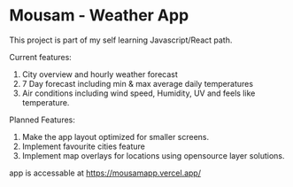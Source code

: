 # Mousam - Weather App

This project is part of my self learning Javascript/React path.

Current features:

1. City overview and hourly weather forecast
2. 7 Day forecast including min & max average daily temperatures
3. Air conditions including wind speed, Humidity, UV and feels like temperature.

Planned Features:

1. Make the app layout optimized for smaller screens.
2. Implement favourite cities feature
3. Implement map overlays for locations using opensource layer solutions.

app is accessable at https://mousamapp.vercel.app/
